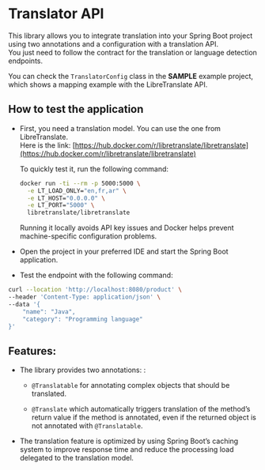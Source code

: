 # Translator API

This library allows you to integrate translation into your Spring Boot project using two annotations and a configuration with a translation API.  
You just need to follow the contract for the translation or language detection endpoints.

You can check the `TranslatorConfig` class in the **SAMPLE** example project, which shows a mapping example with the LibreTranslate API.

## How to test the application

- First, you need a translation model. You can use the one from LibreTranslate.  
  Here is the link: [https://hub.docker.com/r/libretranslate/libretranslate](https://hub.docker.com/r/libretranslate/libretranslate)  

  To quickly test it, run the following command:

  ```bash
  docker run -ti --rm -p 5000:5000 \
    -e LT_LOAD_ONLY="en,fr,ar" \
    -e LT_HOST="0.0.0.0" \
    -e LT_PORT="5000" \
    libretranslate/libretranslate
  ```
  Running it locally avoids API key issues and Docker helps prevent machine-specific configuration problems.

- Open the project in your preferred IDE and start the Spring Boot application.

- Test the endpoint with the following command:

```bash
curl --location 'http://localhost:8080/product' \
--header 'Content-Type: application/json' \
--data '{
    "name": "Java",
    "category": "Programming language"
}'
```

## Features:
- The library provides two annotations: :

    - `@Translatable` for annotating complex objects that should be translated.

    - `@Translate` which automatically triggers translation of the method’s return value if the method is annotated, even if the returned object is not annotated with `@Translatable`.

- The translation feature is optimized by using Spring Boot’s caching system to improve response time and reduce the processing load delegated to the translation model.